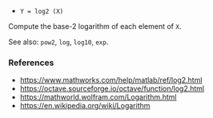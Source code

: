 - `Y = log2 (X)`

Compute the base-2 logarithm of each element of `X`.

See also: `pow2`, `log`, `log10`, `exp`.

### References

- https://www.mathworks.com/help/matlab/ref/log2.html
- https://octave.sourceforge.io/octave/function/log2.html
- https://mathworld.wolfram.com/Logarithm.html
- https://en.wikipedia.org/wiki/Logarithm
